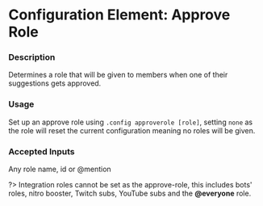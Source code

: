 # Configuration Element: Approve Role

### Description
Determines a role that will be given to members when one of their suggestions gets approved.

### Usage
Set up an approve role using `.config approverole [role]`, setting `none` as the role will reset the current configuration meaning no roles will be given.

### Accepted Inputs
Any role name, id or @mention

?> Integration roles cannot be set as the approve-role, this includes bots' roles, nitro booster, Twitch subs, YouTube subs and the **@everyone** role.
